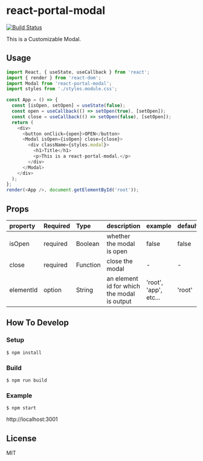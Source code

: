 # react-portal-modal
[![Build Status](https://travis-ci.org/shibe97/react-portal-modal.svg?branch=master)](https://travis-ci.org/shibe97/react-portal-modal)

This is a Customizable Modal.

## Usage

```javascript
import React, { useState, useCallback } from 'react';
import { render } from 'react-dom';
import Modal from 'react-portal-modal';
import styles from './styles.module.css';

const App = () => {
  const [isOpen, setOpen] = useState(false);
  const open = useCallback(() => setOpen(true), [setOpen]);
  const close = useCallback(() => setOpen(false), [setOpen]);
  return (
    <div>
      <button onClick={open}>OPEN</button>
      <Modal isOpen={isOpen} close={close}>
        <div className={styles.modal}>
          <h1>Title</h1>
          <p>This is a react-portal-modal.</p>
        </div>
      </Modal>
    </div>
  );
};
render(<App />, document.getElementById('root'));
```

## Props

| property  | Required | Type     | description                                 | example               | default |
| :-------- | :------- | :------- | :------------------------------------------ | :-------------------- | :------ |
| isOpen    | required | Boolean  | whether the modal is open                   | false                 | false   |
| close     | required | Function | close the modal                             | -                     | -       |
| elementId | option   | String   | an element id for which the modal is output | 'root', 'app', etc... | 'root'  |

## How To Develop

### Setup

```
$ npm install
```

### Build

```
$ npm run build
```

### Example

```
$ npm start
```

http://localhost:3001

## License

MIT
